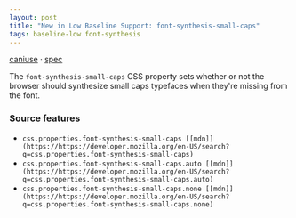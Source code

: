 ```yaml
---
layout: post
title: "New in Low Baseline Support: font-synthesis-small-caps"
tags: baseline-low font-synthesis
---
```


[caniuse](https://caniuse.com/?search=font-synthesis-small-caps) · [spec](https://drafts.csswg.org/css-fonts-4/#font-synthesis-small-caps)

The `font-synthesis-small-caps` CSS property sets whether or not the browser should synthesize small caps typefaces when they're missing from the font.

### Source features

- ``css.properties.font-synthesis-small-caps [[mdn]](https://https://developer.mozilla.org/en-US/search?q=css.properties.font-synthesis-small-caps)``
- ``css.properties.font-synthesis-small-caps.auto [[mdn]](https://https://developer.mozilla.org/en-US/search?q=css.properties.font-synthesis-small-caps.auto)``
- ``css.properties.font-synthesis-small-caps.none [[mdn]](https://https://developer.mozilla.org/en-US/search?q=css.properties.font-synthesis-small-caps.none)``

